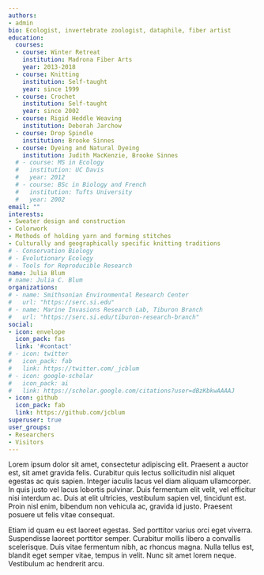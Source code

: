 ```yaml
---
authors:
- admin
bio: Ecologist, invertebrate zoologist, dataphile, fiber artist
education:
  courses:
  - course: Winter Retreat
    institution: Madrona Fiber Arts
    year: 2013-2018
  - course: Knitting
    institution: Self-taught
    year: since 1999
  - course: Crochet
    institution: Self-taught
    year: since 2002
  - course: Rigid Heddle Weaving
    institution: Deborah Jarchow
  - course: Drop Spindle
    institution: Brooke Sinnes
  - course: Dyeing and Natural Dyeing
    institution: Judith MacKenzie, Brooke Sinnes
  # - course: MS in Ecology
  #   institution: UC Davis
  #   year: 2012
  # - course: BSc in Biology and French
  #   institution: Tufts University
  #   year: 2002
email: ""
interests:
- Sweater design and construction
- Colorwork
- Methods of holding yarn and forming stitches
- Culturally and geographically specific knitting traditions
# - Conservation Biology
# - Evolutionary Ecology
# - Tools for Reproducible Research
name: Julia Blum
# name: Julia C. Blum
organizations:
# - name: Smithsonian Environmental Research Center
#   url: "https://serc.si.edu"
# - name: Marine Invasions Research Lab, Tiburon Branch
#   url: "https://serc.si.edu/tiburon-research-branch"
social:
- icon: envelope
  icon_pack: fas
  link: '#contact'
# - icon: twitter
#   icon_pack: fab
#   link: https://twitter.com/_jcblum
# - icon: google-scholar
#   icon_pack: ai
#   link: https://scholar.google.com/citations?user=dBzKbkwAAAAJ
- icon: github
  icon_pack: fab
  link: https://github.com/jcblum
superuser: true
user_groups:
- Researchers
- Visitors
---
```


Lorem ipsum dolor sit amet, consectetur adipiscing elit. Praesent a auctor est, sit amet gravida felis. Curabitur quis lectus sollicitudin nisl aliquet egestas ac quis sapien. Integer iaculis lacus vel diam aliquam ullamcorper. In quis justo vel lacus lobortis pulvinar. Duis fermentum elit velit, vel efficitur nisi interdum ac. Duis at elit ultricies, vestibulum sapien vel, tincidunt est. Proin nisl enim, bibendum non vehicula ac, gravida id justo. Praesent posuere ut felis vitae consequat.

Etiam id quam eu est laoreet egestas. Sed porttitor varius orci eget viverra. Suspendisse laoreet porttitor semper. Curabitur mollis libero a convallis scelerisque. Duis vitae fermentum nibh, ac rhoncus magna. Nulla tellus est, blandit eget semper vitae, tempus in velit. Nunc sit amet lorem neque. Vestibulum ac hendrerit arcu.

